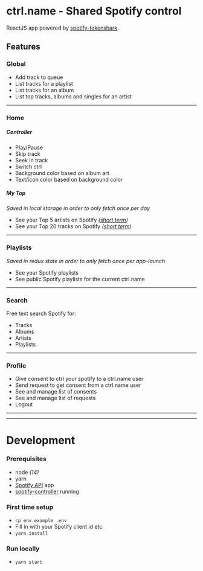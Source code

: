 # ctrl.name - Shared Spotify control
ReactJS app powered by [spotify-tokenshark](https://github.com/oskaremilsson/spotify-tokenshark).

## Features
### Global
* Add track to queue
* List tracks for a playlist
* List tracks for an album
* List top tracks, albums and singles for an artist
---
### Home
##### Controller
* Play/Pause
* Skip track
* Seek in track
* Switch ctrl
* Background color based on album art
* Text/icon color based on background color

##### My Top
_Saved in local storage in order to only fetch once per day_
* See your Top 5 artists on Spotify _([short term](https://developer.spotify.com/documentation/web-api/reference-beta/#category-personalization))_
* See your Top 20 tracks on Spotify _([short term](https://developer.spotify.com/documentation/web-api/reference-beta/#category-personalization))_
---
### Playlists
_Saved in redux state in order to only fetch once per app-launch_
* See your Spotify playlists
* See public Spotify playlists for the current ctrl.name
---
### Search
Free text search Spotify for:
* Tracks
* Albums
* Artists
* Playlists
---
### Profile
* Give consent to ctrl your spotify to a ctrl.name user
* Send request to get consent from a ctrl.name user
* See and manage list of consents
* See and manage list of requests
* Logout

---
---

# Development

### Prerequisites
* node _(14)_
* yarn
* [Spotify API](https://developer.spotify.com/) app
* [spotify-controller](https://github.com/oskaremilsson/spotify-controller) running

### First time setup
* `cp env.example .env`
* Fill in with your Spotify client id etc.
* `yarn install`

### Run locally
* `yarn start`
